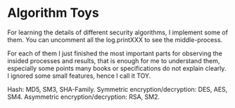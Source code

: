 # Algorithm Toys
For learning the details of different security algorithms, I implement some of them. 
You can uncomment all the log.printXXX to see the middle-process.

For each of them I just finished the most important parts for observing the insided processes and results, 
that is enough for me to understand them, especially some points many books or specifications do not explain clearly.
I ignored some small features, hence I call it TOY. 

Hash: MD5, SM3, SHA-Family.
Symmetric encryption/decryption: DES, AES, SM4.
Asymmetric encryption/decryption: RSA, SM2.
